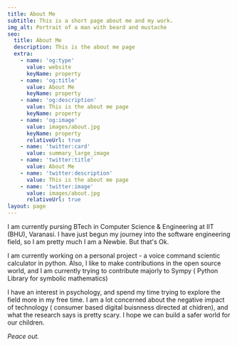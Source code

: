 ```yaml
---
title: About Me
subtitle: This is a short page about me and my work.
img_alt: Portrait of a man with beard and mustache
seo:
  title: About Me
  description: This is the about me page
  extra:
    - name: 'og:type'
      value: website
      keyName: property
    - name: 'og:title'
      value: About Me
      keyName: property
    - name: 'og:description'
      value: This is the about me page
      keyName: property
    - name: 'og:image'
      value: images/about.jpg
      keyName: property
      relativeUrl: true
    - name: 'twitter:card'
      value: summary_large_image
    - name: 'twitter:title'
      value: About Me
    - name: 'twitter:description'
      value: This is the about me page
    - name: 'twitter:image'
      value: images/about.jpg
      relativeUrl: true
layout: page
---
```

I am  currently pursing BTech in Computer Science & Engineering at IIT (BHU), Varanasi. I have just begun my journey into the software engineering field, so I am pretty much I am a Newbie. But that's Ok.

I am currently working on a personal project -  a voice command  scientic calculator in python. Also, I like to make contributions in the open source world, and I am currently trying to contribute  majorly to  Sympy  ( Python Library for symbolic mathematics)

I have an interest in psychology, and spend my time trying to explore the field more in my free time. I am a lot concerned about the negative impact of technology ( consumer based digital buisnness directed at chidren), and what the research says is pretty scary.  I hope we can build a safer world for our children.

*Peace out.*
